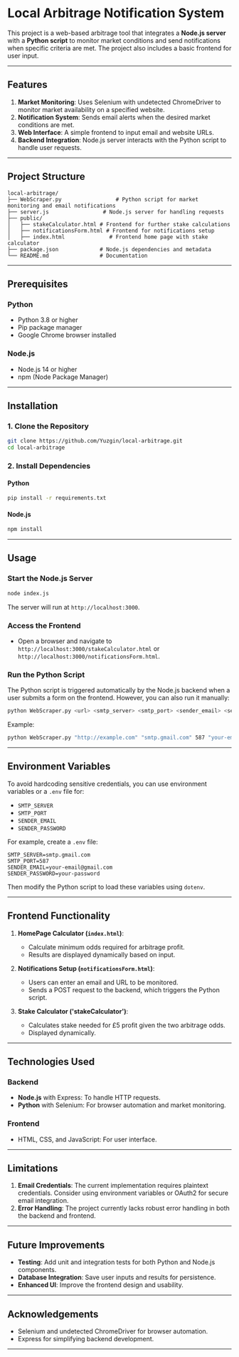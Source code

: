 
# Local Arbitrage Notification System

This project is a web-based arbitrage tool that integrates a **Node.js server** with a **Python script** to monitor market conditions and send notifications when specific criteria are met. The project also includes a basic frontend for user input.

---

## Features
1. **Market Monitoring**: Uses Selenium with undetected ChromeDriver to monitor market availability on a specified website.
2. **Notification System**: Sends email alerts when the desired market conditions are met.
3. **Web Interface**: A simple frontend to input email and website URLs.
4. **Backend Integration**: Node.js server interacts with the Python script to handle user requests.

---

## Project Structure

```
local-arbitrage/
├── WebScraper.py                 # Python script for market monitoring and email notifications
├── server.js                 # Node.js server for handling requests
├── public/
│   ├── stakeCalculator.html # Frontend for further stake calculations
│   ├── notificationsForm.html # Frontend for notifications setup
│   ├── index.html              # Frontend home page with stake calculator
├── package.json             # Node.js dependencies and metadata
└── README.md                # Documentation
```

---

## Prerequisites

### Python
- Python 3.8 or higher
- Pip package manager
- Google Chrome browser installed

### Node.js
- Node.js 14 or higher
- npm (Node Package Manager)

---

## Installation

### 1. Clone the Repository
```bash
git clone https://github.com/Yuzgin/local-arbitrage.git
cd local-arbitrage
```

### 2. Install Dependencies

#### Python
```bash
pip install -r requirements.txt
```

#### Node.js
```bash
npm install
```

---

## Usage

### Start the Node.js Server
```bash
node index.js
```
The server will run at `http://localhost:3000`.

### Access the Frontend
- Open a browser and navigate to `http://localhost:3000/stakeCalculator.html` or `http://localhost:3000/notificationsForm.html`.

### Run the Python Script
The Python script is triggered automatically by the Node.js backend when a user submits a form on the frontend. However, you can also run it manually:
```bash
python WebScraper.py <url> <smtp_server> <smtp_port> <sender_email> <sender_password> <recipient_email>
```

Example:
```bash
python WebScraper.py "http://example.com" "smtp.gmail.com" 587 "your-email@gmail.com" "your-password" "recipient@gmail.com"
```

---

## Environment Variables
To avoid hardcoding sensitive credentials, you can use environment variables or a `.env` file for:
- `SMTP_SERVER`
- `SMTP_PORT`
- `SENDER_EMAIL`
- `SENDER_PASSWORD`

For example, create a `.env` file:
```env
SMTP_SERVER=smtp.gmail.com
SMTP_PORT=587
SENDER_EMAIL=your-email@gmail.com
SENDER_PASSWORD=your-password
```

Then modify the Python script to load these variables using `dotenv`.

---

## Frontend Functionality

1. **HomePage Calculator (`index.html`)**:
   - Calculate minimum odds required for arbitrage profit.
   - Results are displayed dynamically based on input.

2. **Notifications Setup (`notificationsForm.html`)**:
   - Users can enter an email and URL to be monitored.
   - Sends a POST request to the backend, which triggers the Python script.

3. **Stake Calculator ('stakeCalculator')**:
   - Calculates stake needed for £5 profit given the two arbitrage odds.
   - Displayed dynamically.

---

## Technologies Used

### Backend
- **Node.js** with Express: To handle HTTP requests.
- **Python** with Selenium: For browser automation and market monitoring.

### Frontend
- HTML, CSS, and JavaScript: For user interface.

---

## Limitations
1. **Email Credentials**: The current implementation requires plaintext credentials. Consider using environment variables or OAuth2 for secure email integration.
2. **Error Handling**: The project currently lacks robust error handling in both the backend and frontend.

---

## Future Improvements
- **Testing**: Add unit and integration tests for both Python and Node.js components.
- **Database Integration**: Save user inputs and results for persistence.
- **Enhanced UI**: Improve the frontend design and usability.

---

## Acknowledgements
- Selenium and undetected ChromeDriver for browser automation.
- Express for simplifying backend development.

---
